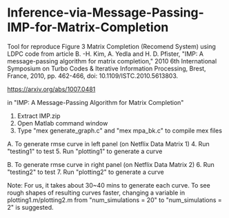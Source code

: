 # Inference-via-Message-Passing-IMP-for-Matrix-Completion
Tool for reproduce  Figure 3  Matrix Completion (Recomend System) using LDPC code from article  B. -H. Kim, A. Yedla and H. D. Pfister, "IMP: A message-passing algorithm for matrix completion," 2010 6th International Symposium on Turbo Codes & Iterative Information Processing, Brest, France, 2010, pp. 462-466, doi: 10.1109/ISTC.2010.5613803.


https://arxiv.org/abs/1007.0481



in "IMP: A Message-Passing Algorithm for Matrix Completion"

1.  Extract IMP.zip 
2.  Open Matlab command window
3.  Type "mex generate_graph.c" and "mex mpa_bk.c" to compile mex files

A. To generate rmse curve in left panel (on Netflix Data Matrix 1)
4. Run "testing1" to test 
5. Run "plotting1" to generate a curve 

B. To generate rmse curve in right panel (on Netflix Data Matrix 2)
6. Run "testing2" to test 
7. Run "plotting2" to generate a curve 

Note: 
For us, it takes about 30~40 mins to generate each curve. To see rough shapes 
of resulting curves faster, changing a variable in plotting1.m/plotting2.m 
from "num_simulations = 20" to "num_simulations = 2" is suggested.




